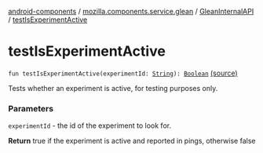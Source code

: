 [android-components](../../index.md) / [mozilla.components.service.glean](../index.md) / [GleanInternalAPI](index.md) / [testIsExperimentActive](./test-is-experiment-active.md)

# testIsExperimentActive

`fun testIsExperimentActive(experimentId: `[`String`](https://kotlinlang.org/api/latest/jvm/stdlib/kotlin/-string/index.html)`): `[`Boolean`](https://kotlinlang.org/api/latest/jvm/stdlib/kotlin/-boolean/index.html) [(source)](https://github.com/mozilla-mobile/android-components/blob/master/components/service/glean/src/main/java/mozilla/components/service/glean/Glean.kt#L311)

Tests whether an experiment is active, for testing purposes only.

### Parameters

`experimentId` - the id of the experiment to look for.

**Return**
true if the experiment is active and reported in pings, otherwise false

